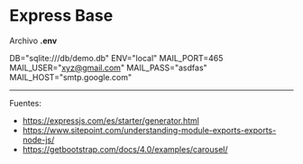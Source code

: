 # Express Base


Archivo <b>.env</b>

DB="sqlite:///db/demo.db"
ENV="local"
MAIL_PORT=465
MAIL_USER="xyz@gmail.com"
MAIL_PASS="asdfas"
MAIL_HOST="smtp.google.com"

---

Fuentes:

+ https://expressjs.com/es/starter/generator.html
+ https://www.sitepoint.com/understanding-module-exports-exports-node-js/
+ https://getbootstrap.com/docs/4.0/examples/carousel/

